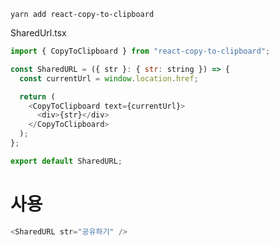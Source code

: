 ```yarn add react-copy-to-clipboard```

SharedUrl.tsx
```js
import { CopyToClipboard } from "react-copy-to-clipboard";

const SharedURL = ({ str }: { str: string }) => {
  const currentUrl = window.location.href;

  return (
    <CopyToClipboard text={currentUrl}>
      <div>{str}</div>
    </CopyToClipboard>
  );
};

export default SharedURL;

```

# 사용
```js
<SharedURL str="공유하기" /> 
```
